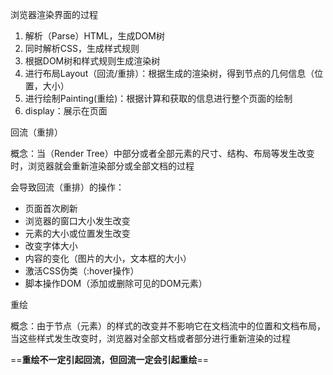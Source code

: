 浏览器渲染界面的过程

1. 解析（Parse）HTML，生成DOM树
2. 同时解析CSS，生成样式规则
3. 根据DOM树和样式规则生成渲染树
4. 进行布局Layout（回流/重排）：根据生成的渲染树，得到节点的几何信息（位置，大小）
5. 进行绘制Painting(重绘)：根据计算和获取的信息进行整个页面的绘制
6. display：展示在页面

回流（重排）

概念：当（Render Tree）中部分或者全部元素的尺寸、结构、布局等发生改变时，浏览器就会重新渲染部分或全部文档的过程

会导致回流（重排）的操作：

- 页面首次刷新
- 浏览器的窗口大小发生改变
- 元素的大小或位置发生改变
- 改变字体大小
- 内容的变化（图片的大小，文本框的大小）
- 激活CSS伪类（:hover操作）
- 脚本操作DOM（添加或删除可见的DOM元素）

重绘

概念：由于节点（元素）的样式的改变并不影响它在文档流中的位置和文档布局，当这些样式发生改变时，浏览器对全部文档或者部分进行重新渲染的过程

==**重绘不一定引起回流，但回流一定会引起重绘**==

